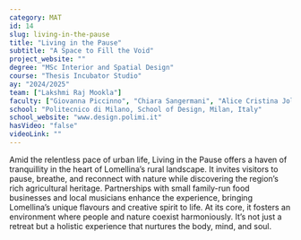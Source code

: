 ```yaml
---
category: MAT
id: 14
slug: living-in-the-pause
title: "Living in the Pause"
subtitle: "A Space to Fill the Void"
project_website: ""
degree: "MSc Interior and Spatial Design"
course: "Thesis Incubator Studio"
ay: "2024/2025"
team: ["Lakshmi Raj Mookla"]
faculty: ["Giovanna Piccinno", "Chiara Sangermani", "Alice Cristina Jola Zingales"]
school: "Politecnico di Milano, School of Design, Milan, Italy"
school_website: "www.design.polimi.it"
hasVideo: "false"
videoLink: ""
---
```


Amid the relentless pace of urban life, Living in the Pause offers a haven of tranquillity in the heart of Lomellina’s rural landscape. It invites visitors to pause, breathe, and reconnect with nature while discovering the region’s rich agricultural heritage. Partnerships with small family-run food businesses and local musicians enhance the experience, bringing Lomellina’s unique flavours and creative spirit to life. At its core, it fosters an environment where people and nature coexist harmoniously. It’s not just a retreat but a holistic experience that nurtures the body, mind, and soul.
